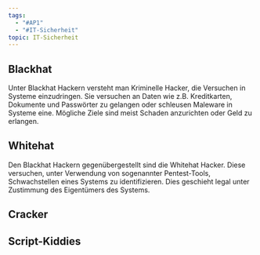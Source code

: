 ```yaml
---
tags:
  - "#AP1"
  - "#IT-Sicherheit"
topic: IT-Sicherheit
---
```

## Blackhat
Unter Blackhat Hackern versteht man Kriminelle Hacker, die Versuchen in Systeme einzudringen. Sie versuchen an Daten wie z.B. Kreditkarten, Dokumente und Passwörter zu gelangen oder schleusen Maleware in Systeme eine. Mögliche Ziele sind meist Schaden anzurichten oder Geld zu erlangen.

## Whitehat 
Den Blackhat Hackern gegenübergestellt sind die Whitehat Hacker. Diese versuchen, unter Verwendung von sogenannter Pentest-Tools, Schwachstellen eines Systems zu identifizieren. Dies geschieht legal unter Zustimmung des Eigentümers des Systems.

## Cracker

## Script-Kiddies



